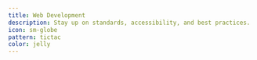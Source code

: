 ```yaml
---
title: Web Development
description: Stay up on standards, accessibility, and best practices.
icon: sm-globe
pattern: tictac
color: jelly
---
```

